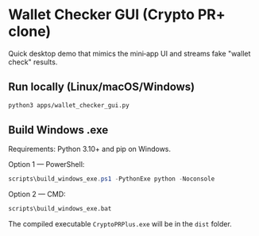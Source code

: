# Wallet Checker GUI (Crypto PR+ clone)

Quick desktop demo that mimics the mini‑app UI and streams fake "wallet check" results.

## Run locally (Linux/macOS/Windows)

```bash
python3 apps/wallet_checker_gui.py
```

## Build Windows .exe

Requirements: Python 3.10+ and pip on Windows.

Option 1 — PowerShell:
```powershell
scripts\build_windows_exe.ps1 -PythonExe python -Noconsole
```

Option 2 — CMD:
```bat
scripts\build_windows_exe.bat
```

The compiled executable `CryptoPRPlus.exe` will be in the `dist` folder.
